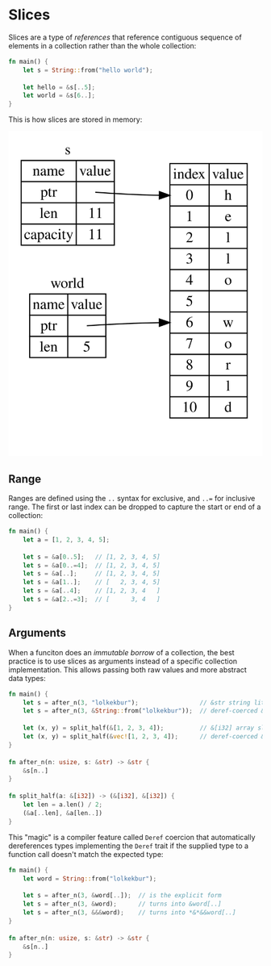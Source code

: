 # Slices

Slices are a type of _references_ that reference contiguous sequence of elements
in a collection rather than the whole collection:

```rust
fn main() {
    let s = String::from("hello world");

    let hello = &s[..5];
    let world = &s[6..];
}
```

This is how slices are stored in memory:

![Slice in memory](./assets/string_slice.svg)

## Range

Ranges are defined using the `..` syntax for exclusive, and `..=` for inclusive range.
The first or last index can be dropped to capture the start or end of a collection:

```rust
fn main() {
    let a = [1, 2, 3, 4, 5];

    let s = &a[0..5];   // [1, 2, 3, 4, 5]
    let s = &a[0..=4];  // [1, 2, 3, 4, 5]
    let s = &a[..];     // [1, 2, 3, 4, 5]
    let s = &a[1..];    // [   2, 3, 4, 5]
    let s = &a[..4];    // [1, 2, 3, 4   ]
    let s = &a[2..=3];  // [      3, 4   ]
}
```

## Arguments

When a funciton does an _immutable borrow_ of a collection, the best practice is to
use slices as arguments instead of a specific collection implementation. This allows
passing both raw values and more abstract data types:

```rust
fn main() {
    let s = after_n(3, "lolkekbur");                 // &str string literal slice directly
    let s = after_n(3, &String::from("lolkekbur"));  // deref-coerced &String -> &str

    let (x, y) = split_half(&[1, 2, 3, 4]);          // &[i32] array slice directly
    let (x, y) = split_half(&vec![1, 2, 3, 4]);      // deref-coerced &Vec<T> -> &[i32]
}

fn after_n(n: usize, s: &str) -> &str {
    &s[n..]
}

fn split_half(a: &[i32]) -> (&[i32], &[i32]) {
    let len = a.len() / 2;
    (&a[..len], &a[len..])
}
```

This "magic" is a compiler feature called `Deref` coercion that automatically
dereferences types implementing the `Deref` trait if the supplied type to
a function call doesn't match the expected type:

```rust
fn main() {
    let word = String::from("lolkekbur");
    
    let s = after_n(3, &word[..]);  // is the explicit form
    let s = after_n(3, &word);      // turns into &word[..]
    let s = after_n(3, &&&word);    // turns into *&*&&word[..]
}

fn after_n(n: usize, s: &str) -> &str {
    &s[n..]
}
```
